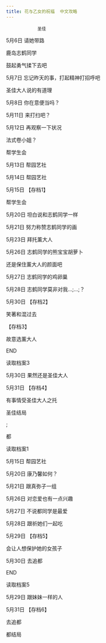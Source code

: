 ```yaml
---
title: 花与乙女的祝福  中文攻略
---
```


                圣佳



5月6日 请她带路



鹿岛志鹤同学



鼓起勇气揉下去吧



5月7日 忘记昨天的事，打起精神打招呼吧



圣佳大人说的有道理



5月8日 你在意便当吗？



5月11日 来打扫吧？



5月12日 再观察一下状况



法式卷小姐？



帮学生会



5月13日 帮园艺社



5月14日 帮园艺社



5月15日 【存档1】



帮学生会



5月20日 坦白说和志鹤同学一样



5月21日 努力称赞志鹤同学的画



5月23日 拜托薰大人



5月26日 志鹤同学的熊宝宝胡萝卜



还是保住薰大人的颜面吧



5月27日 志鹤同学的鸡卵巢



5月28日 志鹤同学莫非对我…;…;？



5月30日 【存档2】



笑著和混过去



【存档3】



故意选薰大人



END



读取档案3



5月30日 果然还是圣佳大人



5月31日 【存档4】



有事情受圣佳大人之托



圣佳结局



 ;



都



读取档案1



5月15日 帮园艺社



5月20日 康乃馨如何？



5月21日 跟真弥子一组



5月26日 对恋爱也有一点兴趣



5月27日 不说都同学是最爱



5月28日 跟祈她们一起吃



5月29日 【存档5】



会让人想保护她的女孩子



5月30日 去追都



END



读取档案5



5月29日 跟妹妹一样的人



5月31日 【存档6】



去追都



都结局




              
